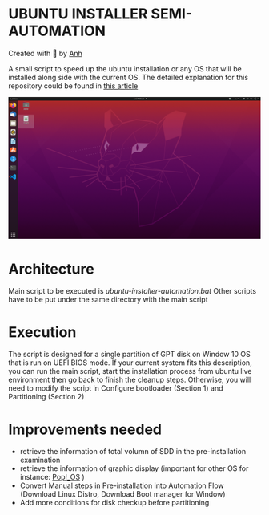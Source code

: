 # UBUNTU INSTALLER SEMI-AUTOMATION
Created with :blue_heart: by <a href="https://www.linkedin.com/in/anh-nguyen2/">Anh</a>  

A small script to speed up the ubuntu installation or any OS that will be installed along side with the current OS. The detailed explanation for this repository could be found in <a href="https://escapingpill.wordpress.com/2020/03/19/install-ubuntu-linux-without-usb/#toc" target="_blank">this article</a>

![ubuntu focal](/images/ubuntu-focal.png)

# Architecture
Main script to be executed is *ubuntu-installer-automation.bat*
Other scripts have to be put under the same directory with the main script

# Execution
The script is designed for a single partition of GPT disk on Window 10 OS that is run on UEFI BIOS mode. If your current system fits this description, you can run the main script, start the installation process from ubuntu live environment then go back to finish the cleanup steps. Otherwise, you will need to modify the script in Configure bootloader (Section 1) and Partitioning (Section 2)

# Improvements needed
* retrieve the information of total volumn of SDD in the pre-installation examination
* retrieve the information of graphic display (important for other OS for instance: <a href="https://pop.system76.com/">Pop!_OS</a> )
* Convert Manual steps in Pre-installation into Automation Flow (Download Linux Distro, Download Boot manager for Window)
* Add more conditions for disk checkup before partitioning
